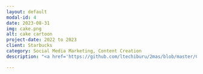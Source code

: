 ```yaml
---
layout: default
modal-id: 4
date: 2023-08-31
img: cake.png
alt: cake cartoon
project-date: 2022 to 2023
client: Starbucks
category: Social Media Marketing, Content Creation
description: "<a href='https://github.com/ltechiburu/2mas/blob/master/CRAds.html' target='_blank' style='color: blue;'><b><i>A collection of media created to recruit consumers for Starbucks consumer research studies.</i></b></a>"

---
```

